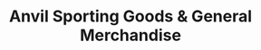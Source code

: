 ---
title: "Anvil Sporting Goods & General Merchandise"
url: /manila/anvil-sporting-goods-and-general-merchandise/
shop: sports
---